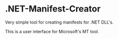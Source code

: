 # .NET-Manifest-Creator

Very simple tool for creating manifests for .NET DLL's.

This is a user interface for Microsoft's MT tool.
